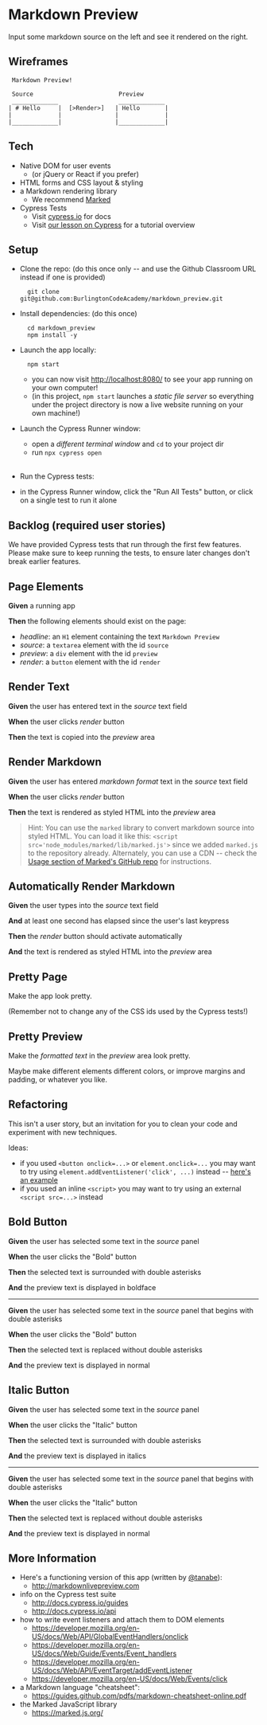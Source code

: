 # Markdown Preview

Input some markdown source on the left and see it rendered on the right.

## Wireframes

```
 Markdown Preview!

 Source                        Preview
 _____________                 _____________
| # Hello     |  [>Render>]   | Hello       |
|             |               |             |
|_____________|               |_____________|
```

## Tech

* Native DOM for user events
  * (or jQuery or React if you prefer)
* HTML forms and CSS layout & styling
* a Markdown rendering library
  * We recommend [Marked](https://github.com/chjj/marked)
* Cypress Tests
  * Visit [cypress.io](https://cypress.io) for docs
  * Visit [our lesson on Cypress](/lessons/javascript/cypress) for a tutorial overview

## Setup

* Clone the repo: (do this once only -- and use the Github Classroom URL instead if one is provided)

        git clone git@github.com:BurlingtonCodeAcademy/markdown_preview.git

* Install dependencies: (do this once)

        cd markdown_preview
        npm install -y

* Launch the app locally:

        npm start

    * you can now visit <http://localhost:8080/> to see your app running on your own computer!
    * (in this project, `npm start` launches a *static file server* so everything under the project directory is now a live website running on your own machine!)

* Launch the Cypress Runner window:
  * open a *different terminal window* and `cd` to your project dir
  * run `npx cypress open` <br><br>

* Run the Cypress tests:
 * in the Cypress Runner window, click the "Run All Tests" button, or click on a single test to run it alone


## Backlog (required user stories)

We have provided Cypress tests that run through the first few features. Please make sure to keep running the tests, to ensure later changes don't break earlier features.

<!--BOX-->
## Page Elements

**Given** a running app

**Then** the following elements should exist on the page:

* *headline*: an `H1` element containing the text `Markdown Preview`
* *source*: a `textarea` element with the id `source`
* *preview*: a `div` element with the id `preview`
* *render*: a `button` element  with the id `render`

<!--/BOX-->

<!--BOX-->
## Render Text

**Given** the user has entered text in the *source* text field

**When** the user clicks *render* button

**Then** the text is copied into the *preview* area

<!--/BOX-->

<!--BOX-->
## Render Markdown

**Given** the user has entered *markdown format* text in the *source* text field

**When** the user clicks *render* button

**Then** the text is rendered as styled HTML into the *preview* area

> Hint: You can use the `marked` library to convert markdown source into styled HTML. You can load it like this: `<script src='node_modules/marked/lib/marked.js'>` since we added `marked.js` to the repository already. Alternately, you can use a CDN -- check the [Usage section of Marked's GitHub repo](https://github.com/markedjs/marked) for instructions.

<!--/BOX-->

<!--BOX-->
## Automatically Render Markdown

**Given** the user types into the *source* text field

**And** at least one second has elapsed since the user's last keypress

**Then** the *render* button should activate automatically

**And** the text is rendered as styled HTML into the *preview* area

<!--/BOX-->

<!--BOX-->
## Pretty Page

Make the app look pretty.

(Remember not to change any of the CSS ids used by the Cypress tests!)

<!--/BOX-->

<!--BOX-->
## Pretty Preview

Make the *formatted text* in the *preview* area look pretty.

Maybe make different elements different colors, or improve margins and padding, or whatever you like.

<!--/BOX-->

<!--BOX-->

## Refactoring

This isn't a user story, but an invitation for you to clean your code and experiment with new techniques.

Ideas:

  * if you used  `<button onclick=...>` or  `element.onclick=...` you may want to try using `element.addEventListener('click', ...)` instead -- [here's an example](https://developer.mozilla.org/en-US/docs/Web/API/EventTarget/addEventListener#Example)
  * if you used an inline `<script>` you may want to try using an external `<script src=...>` instead

<!--/BOX-->

<!--BOX-->

## Bold Button

**Given** the user has selected some text in the *source* panel

**When** the user clicks the "Bold" button

**Then** the selected text is surrounded with double asterisks

**And** the preview text is displayed in boldface

---

**Given** the user has selected some text in the *source* panel that begins with double asterisks

**When** the user clicks the "Bold" button

**Then** the selected text is replaced without double asterisks

**And** the preview text is displayed in normal

<!--/BOX-->


<!--BOX-->

## Italic Button

**Given** the user has selected some text in the *source* panel

**When** the user clicks the "Italic" button

**Then** the selected text is surrounded with double asterisks

**And** the preview text is displayed in italics

---

**Given** the user has selected some text in the *source* panel that begins with double asterisks

**When** the user clicks the "Italic" button

**Then** the selected text is replaced without double asterisks

**And** the preview text is displayed in normal

<!--/BOX-->

## More Information

* Here's a functioning version of this app (written by [@tanabe](https://twitter.com/tanabe)):
  * <http://markdownlivepreview.com>
* info on the Cypress test suite
  * <http://docs.cypress.io/guides>
  * <http://docs.cypress.io/api>
* how to write event listeners and attach them to DOM elements
  * <https://developer.mozilla.org/en-US/docs/Web/API/GlobalEventHandlers/onclick>
  * <https://developer.mozilla.org/en-US/docs/Web/Guide/Events/Event_handlers>
  * <https://developer.mozilla.org/en-US/docs/Web/API/EventTarget/addEventListener>
  * <https://developer.mozilla.org/en-US/docs/Web/Events/click>
* a Markdown language "cheatsheet":
  * <https://guides.github.com/pdfs/markdown-cheatsheet-online.pdf>
* the Marked JavaScript library
  * <https://marked.js.org/>
